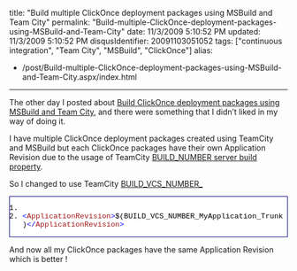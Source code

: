 title: "Build multiple ClickOnce deployment packages using MSBuild and Team City"
permalink: "Build-multiple-ClickOnce-deployment-packages-using-MSBuild-and-Team-City"
date: 11/3/2009 5:10:52 PM
updated: 11/3/2009 5:10:52 PM
disqusIdentifier: 20091103051052
tags: ["continuous integration", "Team City", "MSBuild", "ClickOnce"]
alias:
 - /post/Build-multiple-ClickOnce-deployment-packages-using-MSBuild-and-Team-City.aspx/index.html
---
The other day I posted about [Build ClickOnce deployment packages using MSBuild and Team City](http://weblogs.asp.net/lkempe/archive/2009/10/27/build-clickonce-deployment-packages-using-msbuild-and-team-city.aspx), and there were something that I didn’t liked in my way of doing it.

I have multiple ClickOnce deployment packages created using TeamCity and MSBuild but each ClickOnce packages have their own Application Revision due to the usage of TeamCity [BUILD_NUMBER server build property](http://www.jetbrains.net/confluence/display/TCD4/Predefined+Properties).
<!-- more -->

So I changed to use TeamCity [BUILD_VCS_NUMBER_<simplified VCS root name>](http://www.jetbrains.net/confluence/display/TCD4/Predefined+Properties)
  <div style="padding-bottom: 0px; margin: 0px; padding-left: 0px; padding-right: 0px; display: inline; float: none; padding-top: 0px" id="scid:9ce6104f-a9aa-4a17-a79f-3a39532ebf7c:938d7efb-f5b5-4dca-90a2-68001b35ba46" class="wlWriterEditableSmartContent"> <div style="border: #000080 1px solid; color: #000; font-family: 'Courier New', Courier, Monospace; font-size: 10pt"> <div style="background: #fff; max-height: 300px; overflow: auto"> 

1.  <span style="color:#0000ff"><!--</span><span style="color:#008000"> ClickOnce getting build number from Team City </span><span style="color:#0000ff">--></span>
2.  <span style="color:#0000ff"><</span><span style="color:#a31515">ApplicationRevision</span><span style="color:#0000ff">></span>$(BUILD_VCS_NUMBER_MyApplication_Trunk)<span style="color:#0000ff"></</span><span style="color:#a31515">ApplicationRevision</span><span style="color:#0000ff">></span> </div> </div> </div>  

And now all my ClickOnce packages have the same Application Revision which is better !
